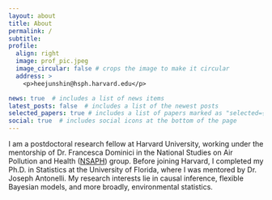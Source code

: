 ```yaml
---
layout: about
title: About
permalink: /
subtitle:
profile:
  align: right
  image: prof_pic.jpeg
  image_circular: false # crops the image to make it circular
  address: >
    <p>heejunshin@hsph.harvard.edu</p>

news: true  # includes a list of news items
latest_posts: false  # includes a list of the newest posts
selected_papers: true # includes a list of papers marked as "selected={true}"
social: true  # includes social icons at the bottom of the page
---
```


I am a postdoctoral research fellow at Harvard University, working under the mentorship of Dr. Francesca Dominici in the National Studies on Air Pollution and Health ([NSAPH](https://www.hsph.harvard.edu/nsaph/')) group. Before joining Harvard, I completed my Ph.D. in Statistics at the University of Florida, where I was mentored by Dr. Joseph Antonelli. My research interests lie in causal inference, flexible Bayesian models, and more broadly, environmental statistics.
